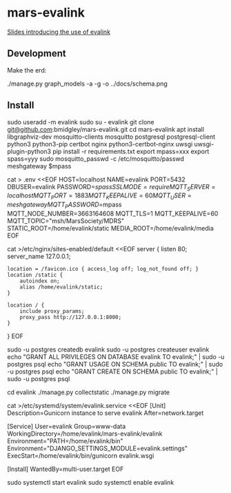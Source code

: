 # mars-evalink

[Slides introducing the use of evalink](https://docs.google.com/presentation/d/1PYlcqHhvzJZOTWwN_vaB-AK0Zji_hNcWag889cMgBhg/edit#slide=id.p)

## Development

Make the erd:

./manage.py graph_models -a -g -o ../docs/schema.png

## Install

sudo useradd -m evalink
sudo su - evalink
git clone git@github.com:bmidgley/mars-evalink.git
cd mars-evalink
apt install libgraphviz-dev mosquitto-clients mosquitto postgresql postgresql-client python3 python3-pip certbot nginx python3-certbot-nginx uwsgi uwsgi-plugin-python3
pip install -r requirements.txt
export mpass=xxx
export spass=yyy
sudo mosquitto_passwd -c /etc/mosquitto/passwd meshgateway $mpass

cat > .env <<EOF
HOST=localhost
NAME=evalink
PORT=5432
DBUSER=evalink
PASSWORD=$spass
SSLMODE=require
MQTT_SERVER=localhost
MQTT_PORT=1883
MQTT_KEEPALIVE=60
MQTT_USER=meshgateway
MQTT_PASSWORD=$mpass
MQTT_NODE_NUMBER=3663164608
MQTT_TLS=1
MQTT_KEEPALIVE=60
MQTT_TOPIC="msh/MarsSociety/MDRS"
STATIC_ROOT=/home/evalink/static
MEDIA_ROOT=/home/evalink/media
EOF

cat >/etc/nginx/sites-enabled/default <<EOF
server {
    listen 80;
    server_name 127.0.0.1;

    location = /favicon.ico { access_log off; log_not_found off; }
    location /static {
        autoindex on;
        alias /home/evalink/static;
    }

    location / {
        include proxy_params;
        proxy_pass http://127.0.0.1:8000;
    }
}
EOF

sudo -u postgres createdb evalink
sudo -u postgres createuser evalink
echo "GRANT ALL PRIVILEGES ON DATABASE evalink TO evalink;" | sudo -u postgres psql
echo "GRANT USAGE ON SCHEMA public TO evalink;" | sudo -u postgres psql
echo "GRANT CREATE ON SCHEMA public TO evalink;" | sudo -u postgres psql

cd evalink
./manage.py collectstatic
./manage.py migrate

cat >/etc/systemd/system/evalink.service <<EOF
[Unit]
Description=Gunicorn instance to serve evalink
After=network.target

[Service]
User=evalink
Group=www-data
WorkingDirectory=/home/evalink/mars-evalink/evalink
Environment="PATH=/home/evalink/bin"
Environment="DJANGO_SETTINGS_MODULE=evalink.settings"
ExecStart=/home/evalink/bin/gunicorn evalink.wsgi


[Install]
WantedBy=multi-user.target
EOF

sudo systemctl start evalink
sudo systemctl enable evalink

